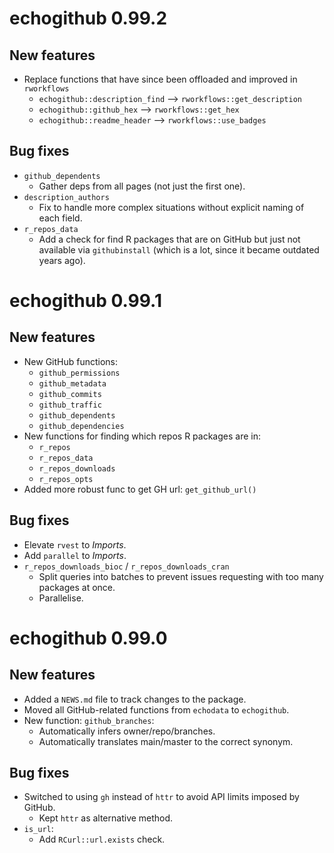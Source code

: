 # echogithub 0.99.2

## New features

* Replace functions that have since been offloaded and improved in `rworkflows`
    - `echogithub::description_find` --> `rworkflows::get_description`
    - `echogithub::github_hex` --> `rworkflows::get_hex`
    - `echogithub::readme_header` --> `rworkflows::use_badges`

## Bug fixes

* `github_dependents`
    - Gather deps from all pages (not just the first one).
* `description_authors`
    - Fix to handle more complex situations 
    without explicit naming of each field.
* `r_repos_data`
    - Add a check for find R packages that are on GitHub but just not available 
    via `githubinstall` (which is a lot, since it became outdated years ago).
    

# echogithub 0.99.1

## New features

* New GitHub functions:
    - `github_permissions`
    - `github_metadata`
    - `github_commits`
    - `github_traffic`
    - `github_dependents`
    - `github_dependencies`
* New functions for finding which repos R packages are in:
    - `r_repos`
    - `r_repos_data`
    - `r_repos_downloads`
    - `r_repos_opts`
* Added more robust func to get GH url: `get_github_url()`
    
## Bug fixes

* Elevate `rvest` to *Imports*.
* Add `parallel` to *Imports*. 
* `r_repos_downloads_bioc`  / `r_repos_downloads_cran`
    - Split queries into batches to prevent issues 
        requesting with too many packages at once.
    - Parallelise.
    
# echogithub 0.99.0

## New features

* Added a `NEWS.md` file to track changes to the package.
* Moved all GitHub-related functions from `echodata` to `echogithub`.
* New function: `github_branches`:
    - Automatically infers owner/repo/branches. 
    - Automatically translates main/master to the correct synonym.
    
## Bug fixes

* Switched to using `gh` instead of `httr` to avoid API limits imposed by GitHub.
    - Kept `httr` as alternative method.
* `is_url`:
    - Add `RCurl::url.exists` check.